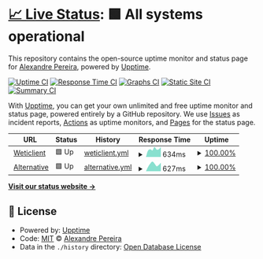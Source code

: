 # [📈 Live Status](https://alexjp.github.io/wetest): <!--live status--> **🟩 All systems operational**

This repository contains the open-source uptime monitor and status page for [Alexandre Pereira](https://alexjp.github.io/wetest), powered by [Upptime](https://github.com/upptime/upptime).

[![Uptime CI](https://github.com/alexjp/wetest/workflows/Uptime%20CI/badge.svg)](https://github.com/alexjp/wetest/actions?query=workflow%3A%22Uptime+CI%22)
[![Response Time CI](https://github.com/alexjp/wetest/workflows/Response%20Time%20CI/badge.svg)](https://github.com/alexjp/wetest/actions?query=workflow%3A%22Response+Time+CI%22)
[![Graphs CI](https://github.com/alexjp/wetest/workflows/Graphs%20CI/badge.svg)](https://github.com/alexjp/wetest/actions?query=workflow%3A%22Graphs+CI%22)
[![Static Site CI](https://github.com/alexjp/wetest/workflows/Static%20Site%20CI/badge.svg)](https://github.com/alexjp/wetest/actions?query=workflow%3A%22Static+Site+CI%22)
[![Summary CI](https://github.com/alexjp/wetest/workflows/Summary%20CI/badge.svg)](https://github.com/alexjp/wetest/actions?query=workflow%3A%22Summary+CI%22)

With [Upptime](https://upptime.js.org), you can get your own unlimited and free uptime monitor and status page, powered entirely by a GitHub repository. We use [Issues](https://github.com/alexjp/wetest/issues) as incident reports, [Actions](https://github.com/alexjp/wetest/actions) as uptime monitors, and [Pages](https://alexjp.github.io/wetest) for the status page.

<!--start: status pages-->
<!-- This summary is generated by Upptime (https://github.com/upptime/upptime) -->
<!-- Do not edit this manually, your changes will be overwritten -->
<!-- prettier-ignore -->
| URL | Status | History | Response Time | Uptime |
| --- | ------ | ------- | ------------- | ------ |
| <img alt="" src="https://icons.duckduckgo.com/ip3/weticlient.ddns.net.ico" height="13"> [Weticlient](https://weticlient.ddns.net) | 🟩 Up | [weticlient.yml](https://github.com/alexjp/wetest/commits/HEAD/history/weticlient.yml) | <details><summary><img alt="Response time graph" src="./graphs/weticlient/response-time-week.png" height="20"> 634ms</summary><br><a href="https://alexjp.github.io/wetest/history/weticlient"><img alt="Response time 672" src="https://img.shields.io/endpoint?url=https%3A%2F%2Fraw.githubusercontent.com%2Falexjp%2Fwetest%2FHEAD%2Fapi%2Fweticlient%2Fresponse-time.json"></a><br><a href="https://alexjp.github.io/wetest/history/weticlient"><img alt="24-hour response time 786" src="https://img.shields.io/endpoint?url=https%3A%2F%2Fraw.githubusercontent.com%2Falexjp%2Fwetest%2FHEAD%2Fapi%2Fweticlient%2Fresponse-time-day.json"></a><br><a href="https://alexjp.github.io/wetest/history/weticlient"><img alt="7-day response time 634" src="https://img.shields.io/endpoint?url=https%3A%2F%2Fraw.githubusercontent.com%2Falexjp%2Fwetest%2FHEAD%2Fapi%2Fweticlient%2Fresponse-time-week.json"></a><br><a href="https://alexjp.github.io/wetest/history/weticlient"><img alt="30-day response time 617" src="https://img.shields.io/endpoint?url=https%3A%2F%2Fraw.githubusercontent.com%2Falexjp%2Fwetest%2FHEAD%2Fapi%2Fweticlient%2Fresponse-time-month.json"></a><br><a href="https://alexjp.github.io/wetest/history/weticlient"><img alt="1-year response time 670" src="https://img.shields.io/endpoint?url=https%3A%2F%2Fraw.githubusercontent.com%2Falexjp%2Fwetest%2FHEAD%2Fapi%2Fweticlient%2Fresponse-time-year.json"></a></details> | <details><summary><a href="https://alexjp.github.io/wetest/history/weticlient">100.00%</a></summary><a href="https://alexjp.github.io/wetest/history/weticlient"><img alt="All-time uptime 98.32%" src="https://img.shields.io/endpoint?url=https%3A%2F%2Fraw.githubusercontent.com%2Falexjp%2Fwetest%2FHEAD%2Fapi%2Fweticlient%2Fuptime.json"></a><br><a href="https://alexjp.github.io/wetest/history/weticlient"><img alt="24-hour uptime 100.00%" src="https://img.shields.io/endpoint?url=https%3A%2F%2Fraw.githubusercontent.com%2Falexjp%2Fwetest%2FHEAD%2Fapi%2Fweticlient%2Fuptime-day.json"></a><br><a href="https://alexjp.github.io/wetest/history/weticlient"><img alt="7-day uptime 100.00%" src="https://img.shields.io/endpoint?url=https%3A%2F%2Fraw.githubusercontent.com%2Falexjp%2Fwetest%2FHEAD%2Fapi%2Fweticlient%2Fuptime-week.json"></a><br><a href="https://alexjp.github.io/wetest/history/weticlient"><img alt="30-day uptime 100.00%" src="https://img.shields.io/endpoint?url=https%3A%2F%2Fraw.githubusercontent.com%2Falexjp%2Fwetest%2FHEAD%2Fapi%2Fweticlient%2Fuptime-month.json"></a><br><a href="https://alexjp.github.io/wetest/history/weticlient"><img alt="1-year uptime 97.98%" src="https://img.shields.io/endpoint?url=https%3A%2F%2Fraw.githubusercontent.com%2Falexjp%2Fwetest%2FHEAD%2Fapi%2Fweticlient%2Fuptime-year.json"></a></details>
| <img alt="" src="https://icons.duckduckgo.com/ip3/wetest.mine.nu.ico" height="13"> [Alternative](http://wetest.mine.nu) | 🟩 Up | [alternative.yml](https://github.com/alexjp/wetest/commits/HEAD/history/alternative.yml) | <details><summary><img alt="Response time graph" src="./graphs/alternative/response-time-week.png" height="20"> 627ms</summary><br><a href="https://alexjp.github.io/wetest/history/alternative"><img alt="Response time 658" src="https://img.shields.io/endpoint?url=https%3A%2F%2Fraw.githubusercontent.com%2Falexjp%2Fwetest%2FHEAD%2Fapi%2Falternative%2Fresponse-time.json"></a><br><a href="https://alexjp.github.io/wetest/history/alternative"><img alt="24-hour response time 759" src="https://img.shields.io/endpoint?url=https%3A%2F%2Fraw.githubusercontent.com%2Falexjp%2Fwetest%2FHEAD%2Fapi%2Falternative%2Fresponse-time-day.json"></a><br><a href="https://alexjp.github.io/wetest/history/alternative"><img alt="7-day response time 627" src="https://img.shields.io/endpoint?url=https%3A%2F%2Fraw.githubusercontent.com%2Falexjp%2Fwetest%2FHEAD%2Fapi%2Falternative%2Fresponse-time-week.json"></a><br><a href="https://alexjp.github.io/wetest/history/alternative"><img alt="30-day response time 633" src="https://img.shields.io/endpoint?url=https%3A%2F%2Fraw.githubusercontent.com%2Falexjp%2Fwetest%2FHEAD%2Fapi%2Falternative%2Fresponse-time-month.json"></a><br><a href="https://alexjp.github.io/wetest/history/alternative"><img alt="1-year response time 651" src="https://img.shields.io/endpoint?url=https%3A%2F%2Fraw.githubusercontent.com%2Falexjp%2Fwetest%2FHEAD%2Fapi%2Falternative%2Fresponse-time-year.json"></a></details> | <details><summary><a href="https://alexjp.github.io/wetest/history/alternative">100.00%</a></summary><a href="https://alexjp.github.io/wetest/history/alternative"><img alt="All-time uptime 99.39%" src="https://img.shields.io/endpoint?url=https%3A%2F%2Fraw.githubusercontent.com%2Falexjp%2Fwetest%2FHEAD%2Fapi%2Falternative%2Fuptime.json"></a><br><a href="https://alexjp.github.io/wetest/history/alternative"><img alt="24-hour uptime 100.00%" src="https://img.shields.io/endpoint?url=https%3A%2F%2Fraw.githubusercontent.com%2Falexjp%2Fwetest%2FHEAD%2Fapi%2Falternative%2Fuptime-day.json"></a><br><a href="https://alexjp.github.io/wetest/history/alternative"><img alt="7-day uptime 100.00%" src="https://img.shields.io/endpoint?url=https%3A%2F%2Fraw.githubusercontent.com%2Falexjp%2Fwetest%2FHEAD%2Fapi%2Falternative%2Fuptime-week.json"></a><br><a href="https://alexjp.github.io/wetest/history/alternative"><img alt="30-day uptime 100.00%" src="https://img.shields.io/endpoint?url=https%3A%2F%2Fraw.githubusercontent.com%2Falexjp%2Fwetest%2FHEAD%2Fapi%2Falternative%2Fuptime-month.json"></a><br><a href="https://alexjp.github.io/wetest/history/alternative"><img alt="1-year uptime 99.43%" src="https://img.shields.io/endpoint?url=https%3A%2F%2Fraw.githubusercontent.com%2Falexjp%2Fwetest%2FHEAD%2Fapi%2Falternative%2Fuptime-year.json"></a></details>

<!--end: status pages-->

[**Visit our status website →**](https://alexjp.github.io/wetest)

## 📄 License

- Powered by: [Upptime](https://github.com/upptime/upptime)
- Code: [MIT](./LICENSE) © [Alexandre Pereira](https://alexjp.github.io/wetest)
- Data in the `./history` directory: [Open Database License](https://opendatacommons.org/licenses/odbl/1-0/)
